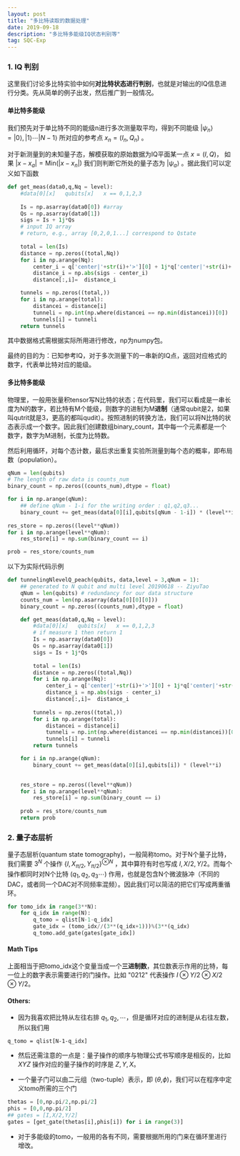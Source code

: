 ```yaml
---
layout: post
title: "多比特读取的数据处理"
date: 2019-09-18
description: "多比特多能级IQ状态判别等"
tag: SQC-Exp
---
```




### 1. IQ 判别

这里我们讨论多比特实验中如何**对比特状态进行判别**，也就是对输出的IQ信息进行分类。先从简单的例子出发，然后推广到一般情况。

#### 单比特多能级

我们预先对于单比特不同的能级n进行多次测量取平均，得到不同能级 $\vert\psi_n\rangle = \vert 0\rangle,\vert 1\rangle \cdots \vert N-1\rangle$ 所对应的参考点 $x_n = (I_n,Q_n)$ 。

对于新测量到的未知量子态，解模获取的原始数据为IQ平面某一点 $x = (I,Q)$， 如果 $\vert x-x_a\vert = \mathrm{Min}(\vert x-x_n \vert)$  我们则判断它所处的量子态为 $\vert\psi_a\rangle$ 。据此我们可以定义如下函数

```python
def get_meas(data0,q,Nq = level):
    #data[0][x]   qubits[x]   x == 0,1,2,3
    
    Is = np.asarray(data0[0]) #array
    Qs = np.asarray(data0[1])    
    sigs = Is + 1j*Qs
	# input IQ array
    # return, e.g., array [0,2,0,1...] correspond to Qstate
    
    total = len(Is)
    distance = np.zeros((total,Nq))
    for i in np.arange(Nq):
        center_i = q['center|'+str(i)+'>'][0] + 1j*q['center|'+str(i)+'>'][1]
        distance_i = np.abs(sigs - center_i)
        distance[:,i]=  distance_i

    tunnels = np.zeros((total,))
    for i in np.arange(total):
        distancei = distance[i]
        tunneli = np.int(np.where(distancei == np.min(distancei))[0])
        tunnels[i] = tunneli 
    return tunnels
```

其中数据格式需根据实际所用进行修改，np为numpy包。

最终的目的为：已知参考IQ，对于多次测量下的一串新的IQ点，返回对应格式的数字，代表单比特对应的能级。



#### 多比特多能级

物理里，一般用张量积tensor写N比特的状态；在代码里，我们可以看成是一串长度为N的数字，若比特有M个能级，则数字的进制为M**进制**（通常qubit是2，如果叫qutrit就是3，更高的都叫qudit）。按照进制的转换方法，我们可以将N比特的状态表示成一个数字。因此我们创建数组binary_count，其中每一个元素都是一个数字，数字为M进制，长度为比特数。

然后利用循环，对每个态计数，最后求出重复实验所测量到每个态的概率，即布局数（population）。

```python
qNum = len(qubits)
# The length of raw data is counts_num
binary_count = np.zeros((counts_num),dtype = float)

for i in np.arange(qNum):
    ## define qNum - 1-i for the writing order : q1,q2,q3...
    binary_count += get_meas(data[0][i],qubits[qNum - 1-i]) * (level**i)
        
res_store = np.zeros((level**qNum))
for i in np.arange(level**qNum):
    res_store[i] = np.sum(binary_count == i) 

prob = res_store/counts_num
```

以下为实际代码示例

```python
def tunnelingNlevelQ_peach(qubits, data,level = 3,qNum = 1):
    ## generated to N qubit and multi level 20190618 -- ZiyuTao
    qNum = len(qubits) # redundancy for our data structure
    counts_num = len(np.asarray(data[0][0][0]))
    binary_count = np.zeros((counts_num),dtype = float)

    def get_meas(data0,q,Nq = level):
        #data[0][x]   qubits[x]   x == 0,1,2,3
        # if measure 1 then return 1
        Is = np.asarray(data0[0])
        Qs = np.asarray(data0[1])    
        sigs = Is + 1j*Qs
        
        total = len(Is)
        distance = np.zeros((total,Nq))
        for i in np.arange(Nq):
            center_i = q['center|'+str(i)+'>'][0] + 1j*q['center|'+str(i)+'>'][1]
            distance_i = np.abs(sigs - center_i)
            distance[:,i]=  distance_i
        
        tunnels = np.zeros((total,))
        for i in np.arange(total):
            distancei = distance[i]
            tunneli = np.int(np.where(distancei == np.min(distancei))[0])
            tunnels[i] = tunneli 
        return tunnels

    for i in np.arange(qNum):
        binary_count += get_meas(data[0][i],qubits[i]) * (level**i)
        

    res_store = np.zeros((level**qNum))
    for i in np.arange(level**qNum):
        res_store[i] = np.sum(binary_count == i) 
        
    prob = res_store/counts_num
    return prob
```



### 2. 量子态层析

量子态层析(quantum state tomography)，一般简称tomo。对于N个量子比特，我们需要 $3^N$ 个操作 $\{I,X_{\pi/2},Y_{\pi/2}\}^{\otimes N}$ ，其中算符有时也写成 $I,X/2,Y/2$。而每个操作都同时对N个比特 $(q_1,q_2,q_3 \cdots)$ 作用，也就是包含N个微波脉冲（不同的DAC，或者同一个DAC对不同频率混频）。因此我们可以简洁的把它们写成两重循环。

```python
for tomo_idx in range(3**N):
    for q_idx in range(N):
        q_tomo = qlist[N-1-q_idx]
        gate_idx = (tomo_idx//(3**(q_idx+1)))%(3**(q_idx)
        q_tomo.add_gate(gates[gate_idx])
```

#### Math Tips 

上面相当于把tomo_idx这个变量当成一个**三进制数**，其位数表示作用的比特，每一位上的数字表示需要进行的门操作。比如 "0212" 代表操作 $I \otimes Y/2 \otimes X/2 \otimes Y/2$。

#### Others: 

- 因为我喜欢把比特从左往右排 $q_1,q_2,\cdots$，但是循环对应的进制是从右往左数，所以我们用

```
q_tomo = qlist[N-1-q_idx]
```

- 然后还需注意的一点是：量子操作的顺序与物理公式书写顺序是相反的，比如 $XYZ$ 操作对应的量子操作的时序是 $Z,Y,X$。

- 一个量子门可以由二元组（two-tuple）表示，即 ($\theta$,$\phi$)，我们可以在程序中定义tomo所需的三个门

```python
thetas = [0,np.pi/2,np.pi/2]
phis = [0,0,np.pi/2]
## gates = [I,X/2,Y/2]
gates = [get_gate(thetas[i],phis[i]) for i in range(3)]
```

- 对于多能级的tomo，一般用的各有不同，需要根据所用的门来在循环里进行增改。





